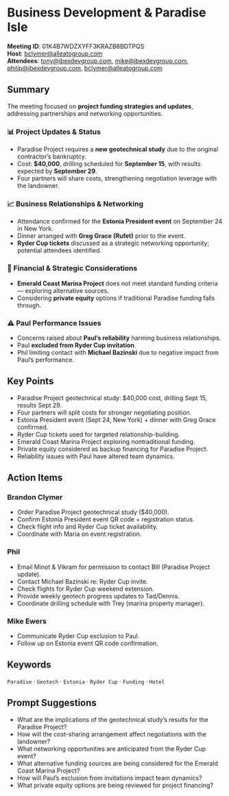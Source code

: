 # Business Development & Paradise Isle

**Meeting ID**: 01K4B7WDZXYFF3KRAZB8BDTPQS  
**Host**: bclymer@alleatogroup.com  
**Attendees**: tony@ibexdevgroup.com, mike@ibexdevgroup.com, philip@ibexdevgroup.com, bclymer@alleatogroup.com  


## Summary

The meeting focused on **project funding strategies and updates**, addressing partnerships and networking opportunities.

### 📊 Project Updates & Status
- Paradise Project requires a **new geotechnical study** due to the original contractor’s bankruptcy.
- Cost: **$40,000**, drilling scheduled for **September 15**, with results expected by **September 29**.
- Four partners will share costs, strengthening negotiation leverage with the landowner.

### 📈 Business Relationships & Networking
- Attendance confirmed for the **Estonia President event** on September 24 in New York.  
- Dinner arranged with **Greg Grace (Rufet)** prior to the event.  
- **Ryder Cup tickets** discussed as a strategic networking opportunity; potential attendees identified.  

### 💼 Financial & Strategic Considerations
- **Emerald Coast Marina Project** does not meet standard funding criteria — exploring alternative sources.  
- Considering **private equity** options if traditional Paradise funding falls through.  

### ⚠️ Paul Performance Issues
- Concerns raised about **Paul’s reliability** harming business relationships.  
- Paul **excluded from Ryder Cup invitation**.  
- Phil limiting contact with **Michael Bazinski** due to negative impact from Paul’s performance.  


## Key Points

- Paradise Project geotechnical study: $40,000 cost, drilling Sept 15, results Sept 29.  
- Four partners will split costs for stronger negotiating position.  
- Estonia President event (Sept 24, New York) + dinner with Greg Grace confirmed.  
- Ryder Cup tickets used for targeted relationship-building.  
- Emerald Coast Marina Project exploring nontraditional funding.  
- Private equity considered as backup financing for Paradise Project.  
- Reliability issues with Paul have altered team dynamics.  

## Action Items

### **Brandon Clymer**
- Order Paradise Project geotechnical study ($40,000).  
- Confirm Estonia President event QR code + registration status.  
- Check flight info and Ryder Cup ticket availability.  
- Coordinate with Maria on event registration.  

### **Phil**
- Email Minot & Vikram for permission to contact Bill (Paradise Project update).  
- Contact Michael Bazinski re: Ryder Cup invite.  
- Check flights for Ryder Cup weekend extension.  
- Provide weekly geotech progress updates to Tad/Dennis.  
- Coordinate drilling schedule with Trey (marina property manager).  

### **Mike Ewers**
- Communicate Ryder Cup exclusion to Paul.  
- Follow up on Estonia event QR code confirmation.  

## Keywords
`Paradise` · `Geotech` · `Estonia` · `Ryder Cup` · `Funding` · `Hotel`  

## Prompt Suggestions
- What are the implications of the geotechnical study’s results for the Paradise Project?  
- How will the cost-sharing arrangement affect negotiations with the landowner?  
- What networking opportunities are anticipated from the Ryder Cup event?  
- What alternative funding sources are being considered for the Emerald Coast Marina Project?  
- How will Paul’s exclusion from invitations impact team dynamics?  
- What private equity options are being reviewed for project financing?  